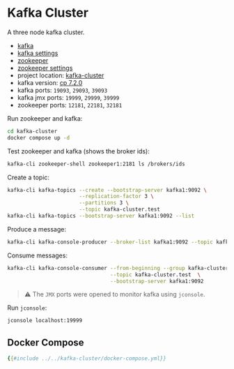 # Kafka Cluster

A three node kafka cluster.

- [kafka](https://kafka.apache.org/)
- [kafka settings](https://docs.confluent.io/platform/current/installation/configuration/broker-configs.html)
- [zookeeper](https://zookeeper.apache.org/)
- [zookeeper settings](https://docs.confluent.io/platform/current/zookeeper/deployment.html)
- project location: [kafka-cluster](https://github.com/sauljabin/kafka-sandbox/tree/main/kafka-cluster)
- kafka version: [cp 7.2.0](https://docs.confluent.io/platform/current/installation/versions-interoperability.html)
- kafka ports: `19093`, `29093`, `39093`
- kafka jmx ports: `19999`, `29999`, `39999`
- zookeeper ports: `12181`, `22181`, `32181`

Run zookeeper and kafka:

```bash
cd kafka-cluster
docker compose up -d
```

Test zookeeper and kafka (shows the broker ids):

```bash
kafka-cli zookeeper-shell zookeeper1:2181 ls /brokers/ids
```

Create a topic:

```bash
kafka-cli kafka-topics --create --bootstrap-server kafka1:9092 \
                       --replication-factor 3 \
                       --partitions 3 \
                       --topic kafka-cluster.test
kafka-cli kafka-topics --bootstrap-server kafka1:9092 --list
```

Produce a message:

```bash
kafka-cli kafka-console-producer --broker-list kafka1:9092 --topic kafka-cluster.test
```

Consume messages:

```bash
kafka-cli kafka-console-consumer --from-beginning --group kafka-cluster.test \
                                 --topic kafka-cluster.test  \
                                 --bootstrap-server kafka1:9092
```

> ⚠️ The `JMX` ports were opened to monitor kafka using `jconsole`.

Run `jconsole`:

```bash
jconsole localhost:19999
```

## Docker Compose

```yaml
{{#include ../../kafka-cluster/docker-compose.yml}}
```